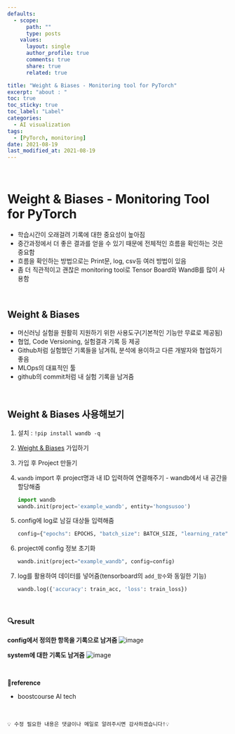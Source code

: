 ```yaml
---
defaults:
  - scope:
      path: ""
      type: posts
    values:
      layout: single
      author_profile: true
      comments: true
      share: true
      related: true

title: "Weight & Biases - Monitoring tool for PyTorch"
excerpt: "about : "
toc: true
toc_sticky: true
toc_label: "Label"
categories:
  - AI visualization
tags:
  - [PyTorch, monitoring]
date: 2021-08-19
last_modified_at: 2021-08-19
---
```


<br>  

# Weight & Biases - Monitoring Tool for PyTorch

- 학습시간이 오래걸려 기록에 대한 중요성이 높아짐
- 중간과정에서 더 좋은 결과를 얻을 수 있기 때문에 전체적인 흐름을 확인하는 것은 중요함
- 흐름을 확인하는 방법으로는 Print문, log, csv등 여러 방법이 있음
- 좀 더 직관적이고 괜찮은 monitoring tool로 Tensor Board와 WandB를 많이 사용함

<br>

## Weight & Biases

- 머신러닝 실험을 원활히 지원하기 위한 사용도구(기본적인 기능만 무료로 제공됨)
- 협업, Code Versioning, 실험결과 기록 등 제공
- Github처럼 실험했던 기록들을 남겨줘, 분석에 용이하고 다른 개발자와 협업하기 좋음
- MLOps의 대표적인 툴
- github의 commit처럼 내 실험 기록을 남겨줌

<br>

## Weight & Biases 사용해보기

1. 설치 : `!pip install wandb -q`
2. [Weight & Biases](https://wandb.ai/site) 가입하기
3. 가입 후 Project 만들기
4. `wandb` import 후 project명과 내 ID 입력하여 연결해주기 - wandb에서 내 공간을 할당해줌
    ```python
    import wandb
    wandb.init(project='example_wandb', entity='hongsusoo')
    ```
5. config에 log로 남길 대상들 입력해줌
    ```python
    config={"epochs": EPOCHS, "batch_size": BATCH_SIZE, "learning_rate" : LEARNING_RATE}
    ```
6. project에 config 정보 초기화 

    ```python
    wandb.init(project="example_wandb", config=config)
    ```
7. log를 활용하여 데이터를 넣어줌(tensorboard의 `add_함수`와 동일한 기능)

    ```python
    wandb.log({'accuracy': train_acc, 'loss': train_loss})
    ```

<br>

### **🔍result**

**config에서 정의한 항목을 기록으로 남겨줌**
![image](https://user-images.githubusercontent.com/77658029/130341410-5c761568-4485-4a5b-a2ae-831f8a935806.png)

**system에 대한 기록도 남겨줌**
![image](https://user-images.githubusercontent.com/77658029/130341422-9991286d-6ccd-46e7-b689-7ae234e59928.png)


<br>

**📌reference**
- boostcourse AI tech

<br>

```
💡 수정 필요한 내용은 댓글이나 메일로 알려주시면 감사하겠습니다!💡 
```
